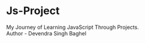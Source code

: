 # Js-Project
My Journey of Learning JavaScript Through Projects.
<br>
Author - Devendra Singh Baghel